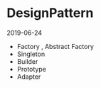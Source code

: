 # DesignPattern
2019-06-24
- Factory , Abstract Factory
- Singleton
- Builder
- Prototype
- Adapter
